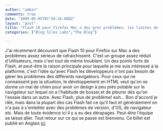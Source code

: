 ```yaml
---
author: "admin"
comments: true
date: "2009-05-05T07:59:16.000Z"
layout: "post"
title: "Flash 10 pour Firefox Mac a des gros problèmes: les limites de la compatibilité de Flash avec tout"
categories: ["Blog Silex Labs","The Blog"]

---
```

J'ai récemment découvert que Flash 10 pour Firefox sur Mac a des problèmes assez sérieux de rafraichissent. C'est un groupe assez réduit d'utilisateurs, mais c'est tout de même troublant. Un des points forts de Flash, et peut-être la raison principale pour laquelle je me suis intéressé à la platforme, c'est l'idée qu'avec Flash les développeurs n'ont pas besoin de gérer les problèmes des différents navigateurs. Pour ceux qui ne connaissent pas la situation, le développement en HTML veut qu'on se donne un mal de chien pour avoir un design à peu près potable sur le navigateur sur lequel on a l'habitude de bosser,et de pleurer dés qu'on l'essaie dans un autre. Avec Flash, plus de problème! euh...
Bon d'accord je râle, mais dans la plupart des cas Flash fait ce qu'il faut et généralement on n'a pas à s'embêter avec des problèmes de version, d'OS, de navigateur etc. Mais de toute évidence ici il y a eu des dérapages. Peut-être l'équipe se laisse aller. Tout retour sur ce qui se passe est bienvenu.
Ce billet est publié en Anglais [ici](http://arielsommeria.com/blog/2009/05/05/flash-player-10-for-firefox-on-mac-os-sucks-the-limits-of-flash-cross-everything-compatibility/)


